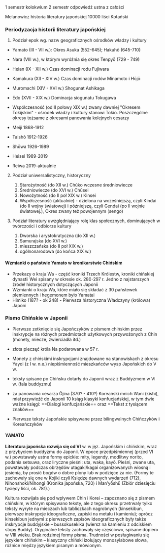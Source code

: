

1 semestr kolokwium
2 semestr odpowiedź ustna z całości


Melanowicz historia literatury japońskiej
10000 liści Kotański


### Periodyzacja historii literatury japońskiej

1. Podział epok wg. nazw geograficznych ośrodków władzy i kultury
- Yamato (III - VII w.): Okres Asuka (552-645); Hakuhō (645-710)
- Nara (VIII w.), w którym wyróżnia się okres Tenpyō (729 - 749)
- Heian (IX - XII w.) Czas dominacji rodu Fujiwara
- Kamakura (XII - XIV w.) Czas dominacji rodów Minamoto i Hōjō
- Muromachi (XIV - XVI w.) Shogunat Ashikaga
- Edo (XVII - XIX w.) Dominacja siogunatu Tokugawa
- Współczesność (od II połowy XIX w.) zwany dawniej "Okresem Tokijskim" - ośrodek władzy i kultury stanowi Tokio. 
  Poszczególne okresy tożsame z okresami panowania kolejnych cesarzy

- Meiji 1868-1912
- Taishō 1912-1926
- Shōwa 1926-1989
- Heisei 1989-2019
- Reiwa 2019-aktualnie

2. Podział uniwersalistyczny, historyczny

	1. Starożytność (do XII w.) Chūko wczesne średniowiecze
	2. Średniowiecze (do XVI w.) Chūsei
	3. Nowożytność (do II poł XIX w.) Kinsei
	4. Współczesność (aktualnie) - dzielona na wcześniejszą, czyli Kindai (do II wojny światowej) i późniejszą, czyli Gendai (po II wojnie światowej.), Okres zwany też powojennym (sengo)


3. Podział literatury uwzględniający rolę klas społecznych, dominujących w twórczości i odbiorze kultury

	1. Dworska i arystokratyczna (do XII w.)
	2. Samurajska (do XVI w.)
	3. mieszczańska (do II poł XIX w.)
	4. ogólnonarodowa (do końca XIX w.)


#### Wzmianki o państwie Yamato w kronikarstwie Chińskim

- Przekazy o kraju Wa - część kroniki Trzech Królestw, kroniki chińskiej dynastii Wei spisany w okresie ok. 280-297 r. Jedno z najstarszych źródeł historycznych dotyczących Japonii
- Wzmianki o kraju Wa, które miało się składać z 30 państewek plemiennych i hegemonem było Yamatai
- Himiko (187? - ok 248) - Pierwsza historyczna Władczyny (królowa) Japoni


### Pismo Chińskie w Japonii

- Pierwsze zetknięcie się Japończyków z pismem chińskim przez inskrypcje na różnych przedmiotach użytkowych przywożonych z Chin (monety, miecze, zwierciadła itd.)
- złota pieczęć króla Na podarowana w 57 r.
- Monety z chińskimi inskrypcjami znajdowane na stanowiskach z okresu Yayoi (z I w. n.e.) niepiśmienność mieszkańców wysp Japońskich do V w.

- teksty spisane po Chińsku dotarły do Japonii wraz z Buddyzmem w VI w. (fala buddyzmu)
- za panowania cesarza Ōjina (370? - 410?) Koreański mnich Wani (kishi), miał przywieźć do Japonii 10 ksiąg klasyki konfucjańskiej, w tym dwie ważne księgi: ==Dialogi konfucjańskie== oraz ==Tekst z tysiącem znaków==

- Pierwsze teksty Japońskie spisywane przez bilingwalnych Chińczyków i Koreańczyków 


#### YAMATO

**Literatura japońska rozwija się od VI** w. w jęz. Japońskim i chińskim, wraz z przybyciem buddyzmu do Japonii. W epoce przedpiśmiennej (przed VI w.) powstawały ustne formy epickie: mity, legendy, modlitwy norito, podania setsuwa, oraz liryczne pieśni: uta, waka, kayō. Pieśni, zwane uta, powstawały podczas obrzędów utagaki/kagai organizowanych wiosną i jesienią, by prosić bogów o dobre plony lub w podzięce za nie. (Formy te zachowały się one w Kojiki czyli Księdze dawnych wydarzeń (712), Nihonshoki/Nihongi (Kronika japońska, 720) i Man’yōshū (Zbiór dziesięciu tysięcy liści, ok. 781).)

Kultura rozwijała się pod wpływem Chin i Korei – zapoznano się z pismem chińskim, w którym spisywano teksty, ale z tego okresu przetrwały tylko teksty wyryte na mieczach lub tabliczkach nagrobnych (kinsekibun, pierwsze inskrypcje ideograficzne, zapiski na metalu i kamieniu); oprócz kinsekibun jednymi z pierwszych zapisów ideograficznych były także inskrypcje buddyjskie – bussokusekika (wiersz na kamieniu z odciskiem stopy Buddy). Oryginalne teksty zachowały się częściowo, spisane dopiero w VIII wieku. Brak rodzimej formy pisma. Trudności w posługiwaniu się językiem chińskim – klasyczny chiński izolujący monosylabowe słowa, różnice między językiem pisanym a mówionym.